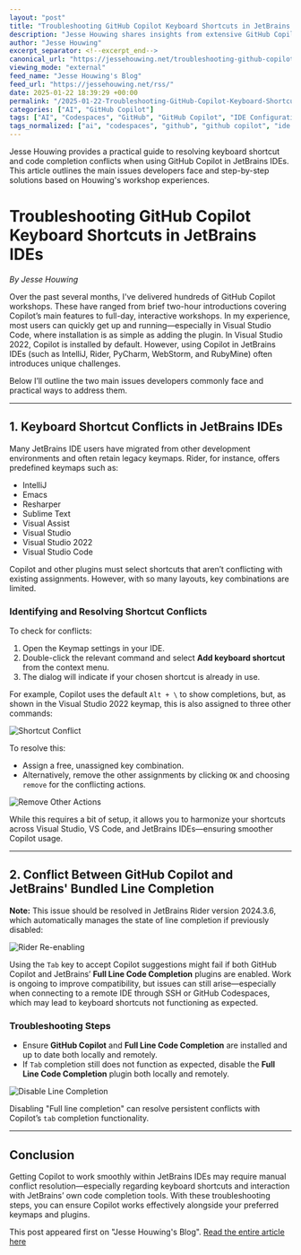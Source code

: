 ```yaml
---
layout: "post"
title: "Troubleshooting GitHub Copilot Keyboard Shortcuts in JetBrains IDEs"
description: "Jesse Houwing shares insights from extensive GitHub Copilot workshops, focusing on common keyboard shortcut and plugin conflicts in JetBrains IDEs. The article provides practical troubleshooting steps to resolve shortcut clashes and integration issues between GitHub Copilot and JetBrains' own code completion features."
author: "Jesse Houwing"
excerpt_separator: <!--excerpt_end-->
canonical_url: "https://jessehouwing.net/troubleshooting-github-copilot-keyboard-shortcuts-in-jetbrains-ides/"
viewing_mode: "external"
feed_name: "Jesse Houwing's Blog"
feed_url: "https://jessehouwing.net/rss/"
date: 2025-01-22 18:39:29 +00:00
permalink: "/2025-01-22-Troubleshooting-GitHub-Copilot-Keyboard-Shortcuts-in-JetBrains-IDEs.html"
categories: ["AI", "GitHub Copilot"]
tags: ["AI", "Codespaces", "GitHub", "GitHub Copilot", "IDE Configuration", "IntelliJ", "Jetbrains", "Keyboard Shortcuts", "Line Completion", "Plugin Conflicts", "Posts", "Pycharm", "Rider", "RubyMine", "VS", "VS Code", "Webstorm"]
tags_normalized: ["ai", "codespaces", "github", "github copilot", "ide configuration", "intellij", "jetbrains", "keyboard shortcuts", "line completion", "plugin conflicts", "posts", "pycharm", "rider", "rubymine", "vs", "vs code", "webstorm"]
---
```


Jesse Houwing provides a practical guide to resolving keyboard shortcut and code completion conflicts when using GitHub Copilot in JetBrains IDEs. This article outlines the main issues developers face and step-by-step solutions based on Houwing's workshop experiences.<!--excerpt_end-->

# Troubleshooting GitHub Copilot Keyboard Shortcuts in JetBrains IDEs

*By Jesse Houwing*

Over the past several months, I've delivered hundreds of GitHub Copilot workshops. These have ranged from brief two-hour introductions covering Copilot’s main features to full-day, interactive workshops. In my experience, most users can quickly get up and running—especially in Visual Studio Code, where installation is as simple as adding the plugin. In Visual Studio 2022, Copilot is installed by default. However, using Copilot in JetBrains IDEs (such as IntelliJ, Rider, PyCharm, WebStorm, and RubyMine) often introduces unique challenges.

Below I’ll outline the two main issues developers commonly face and practical ways to address them.

---

## 1. Keyboard Shortcut Conflicts in JetBrains IDEs

Many JetBrains IDE users have migrated from other development environments and often retain legacy keymaps. Rider, for instance, offers predefined keymaps such as:

- IntelliJ
- Emacs
- Resharper
- Sublime Text
- Visual Assist
- Visual Studio
- Visual Studio 2022
- Visual Studio Code

Copilot and other plugins must select shortcuts that aren’t conflicting with existing assignments. However, with so many layouts, key combinations are limited.

### Identifying and Resolving Shortcut Conflicts

To check for conflicts:

1. Open the Keymap settings in your IDE.
2. Double-click the relevant command and select **Add keyboard shortcut** from the context menu.
3. The dialog will indicate if your chosen shortcut is already in use.

For example, Copilot uses the default `Alt + \` to show completions, but, as shown in the Visual Studio 2022 keymap, this is also assigned to three other commands:

![Shortcut Conflict](https://jessehouwing.net/content/images/2025/01/image.png)

To resolve this:

- Assign a free, unassigned key combination.
- Alternatively, remove the other assignments by clicking `OK` and choosing `remove` for the conflicting actions.

![Remove Other Actions](https://jessehouwing.net/content/images/2025/01/image-1.png)

While this requires a bit of setup, it allows you to harmonize your shortcuts across Visual Studio, VS Code, and JetBrains IDEs—ensuring smoother Copilot usage.

---

## 2. Conflict Between GitHub Copilot and JetBrains' Bundled Line Completion

**Note:** This issue should be resolved in JetBrains Rider version 2024.3.6, which automatically manages the state of line completion if previously disabled:

![Rider Re-enabling](https://jessehouwing.net/content/images/2025/03/image-1.png)

Using the `Tab` key to accept Copilot suggestions might fail if both GitHub Copilot and JetBrains’ **Full Line Code Completion** plugins are enabled. Work is ongoing to improve compatibility, but issues can still arise—especially when connecting to a remote IDE through SSH or GitHub Codespaces, which may lead to keyboard shortcuts not functioning as expected.

### Troubleshooting Steps

- Ensure **GitHub Copilot** and **Full Line Code Completion** are installed and up to date both locally and remotely.
- If `Tab` completion still does not function as expected, disable the **Full Line Code Completion** plugin both locally and remotely.

![Disable Line Completion](https://jessehouwing.net/content/images/2025/01/image-2.png)

Disabling "Full line completion" can resolve persistent conflicts with Copilot’s `tab` completion functionality.

---

## Conclusion

Getting Copilot to work smoothly within JetBrains IDEs may require manual conflict resolution—especially regarding keyboard shortcuts and interaction with JetBrains’ own code completion tools. With these troubleshooting steps, you can ensure Copilot works effectively alongside your preferred keymaps and plugins.

This post appeared first on "Jesse Houwing's Blog". [Read the entire article here](https://jessehouwing.net/troubleshooting-github-copilot-keyboard-shortcuts-in-jetbrains-ides/)

